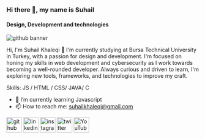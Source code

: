 ### Hi there 👋, my name is Suhail
#### Design, Development and technologies 
![github banner](https://github.com/user-attachments/assets/9a33025d-1f3c-4265-9080-00ca8a660cfa)


Hi, I'm Suhail Khaleqi 👋
I'm currently studying at Bursa Technical University in Turkey, with a passion for design and development. I'm focused on honing my skills in web development and cybersecurity as I work towards becoming a well-rounded developer. Always curious and driven to learn, I'm exploring new tools, frameworks, and technologies to improve my craft.

Skills:  JS / HTML / CSS/ JAVA/ C

- 🌱 I’m currently learning Javascript 
- 📫 How to reach me: suhailkhaleqi@gmail.com 


[<img src='https://cdn.jsdelivr.net/npm/simple-icons@3.0.1/icons/github.svg' alt='github' height='40'>](https://github.com/khaleqisuhail)  [<img src='https://cdn.jsdelivr.net/npm/simple-icons@3.0.1/icons/linkedin.svg' alt='linkedin' height='40'>](https://www.linkedin.com/in/suhail-khaleqi/)  [<img src='https://cdn.jsdelivr.net/npm/simple-icons@3.0.1/icons/instagram.svg' alt='instagram' height='40'>](https://www.instagram.com/khaleqisuhail/)  [<img src='https://cdn.jsdelivr.net/npm/simple-icons@3.0.1/icons/twitter.svg' alt='twitter' height='40'>](https://twitter.com/khaleqisuhail)  [<img src='https://cdn.jsdelivr.net/npm/simple-icons@3.0.1/icons/youtube.svg' alt='YouTube' height='40'>](https://www.youtube.com/channel/www.youtube.com/@SuHailKhaleqi)  

